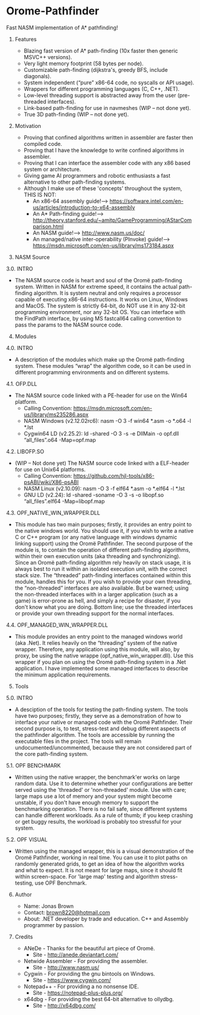 # Orome-Pathfinder
Fast NASM implementation of A* pathfinding!

1. Features
 
   - Blazing fast version of A* path-finding (10x faster then generic MSVC++ versions).
   - Very light memory footprint (58 bytes per node).
   - Customizable path-finding (dijkstra's, greedy BFS, include diagonals).
   - System independent (“pure” x86-64 code, no syscalls or API usage).
   - Wrappers for different programming languages (C, C++, .NET).
   - Low-level threading support is abstracted away from the user (pre-threaded interfaces).
   - Link-based path-finding for use in navmeshes (WIP – not done yet).
   - True 3D path-finding  (WIP – not done yet).

2. Motivation
 
   - Proving that confined algorithms written in assembler are faster then compiled code.
   - Proving that I have the knowledge to write confined algorithms in assembler.
   - Proving that I can interface the assembler code with any x86 based system or architecture.
   - Giving game AI programmers and robotic enthusiasts a fast alternative to other path-finding systems.
   - Although I make use of these 'concepts' throughout the system, THIS IS NOT:
     - An x86-64 assembly guide!--> https://software.intel.com/en-us/articles/introduction-to-x64-assembly
     - An A* Path-finding guide!--> http://theory.stanford.edu/~amitp/GameProgramming/AStarComparison.html
     - An NASM guide!--> http://www.nasm.us/doc/
     - An managed/native inter-operability (PInvoke) guide!--> https://msdn.microsoft.com/en-us/library/ms173184.aspx

3. NASM Source
 
 3.0. INTRO
   - The NASM source code is heart and soul of the Oromë path-finding system. Written in NASM for extreme speed, it contains the actual  path-finding algorithm. It is system neutral and only requires a processor capable of executing x86-64 instructions. It works on Linux, Windows and MacOS. The system is strictly 64-bit, do NOT use it in any 32-bit programming environment, nor any 32-bit OS. You can interface with the FindPath interface, by using MS fastcall64 calling convention to pass the params to the NASM source code.

4. Modules
 
 4.0. INTRO
   - A description of the modules which make up the Oromë path-finding system. These modules “wrap” the algorithm code, so it can be used in different programming environments and on different systems.

 4.1. OFP.DLL
   - The  NASM source code linked with a PE-header for use on the Win64 platform.
     - Calling Convention: https://msdn.microsoft.com/en-us/library/ms235286.aspx 
     - NASM Windows (v2.12.02rc6): nasm -O 3 -f win64 *.asm -o *.o64 -l *.lst 
     - Cygwin64 LD (v2.25.2): ld -shared -O 3 -s -e DllMain -o opf.dll “all_files”.o64 -Map=opf.map

 4.2. LIBOFP.SO
   - (WIP – Not done yet) The NASM source code linked with a ELF-header for use on Unix64 platforms. 
     - Calling Convention: https://github.com/hjl-tools/x86-psABI/wiki/X86-psABI
     - NASM Linux (v2.10.09): nasm -O 3 -f elf64 *.asm -o *.elf64 -l *.lst
     - GNU LD (v2.24): ld -shared -soname -O 3 -s -o libopf.so “all_files”.elf64 -Map=libopf.map

 4.3. OPF_NATIVE_WIN_WRAPPER.DLL 
   - This module has two main purposes; firstly, it provides an entry point to the native windows world. You should use it, if you wish to write a native C or C++ program (or any native language with windows dynamic linking support) using the Oromë Pathfinder. The second purpose of the module is, to contain the operation of different path-finding algorithms, within their own execution units (aka threading and synchronizing). Since an Oromë path-finding algorithm rely heavily on stack usage, it is always best to run it within an isolated execution unit, with the correct stack size. The “threaded” path-finding interfaces contained within this module, handles this for you. If you wish to provide your own threading, the “non-threaded” interfaces are also available. But be warned; using the non-threaded interfaces with in a larger application (such as a game) is error-prone as hell, and simply a recipe for disaster, if you don't know what you are doing. Bottom line; use the threaded interfaces or provide your own threading support for the normal interfaces.

 4.4. OPF_MANAGED_WIN_WRAPPER.DLL 
   - This module provides an entry point to the managed windows world (aka .Net). It relies heavily on the “threading” system of  the native wrapper. Therefore, any application using this module, will also, by proxy, be using the native wrappe (opf_native_win_wrapper.dll). Use this wrapper if you plan on using the Oromë path-finding system in a .Net application. I have implemented some managed interfaces to describe the minimum application requirements. 
  

5. Tools
 
 5.0. INTRO
   - A desciption of the tools for testing the path-finding system. The tools have two purposes; firstly, they serve as a demonstration of how to interface your native or managed code with the Oromë Pathfinder. Their second purpose is, to test, stress-test and debug different aspects of the pathfinder algorithm. The tools are accessible by running the executable files in the project. The tools will remain undocumented/uncommented, because they are not considered part of the core path-finding system.

 5.1. OPF BENCHMARK
   - Written using the native wrapper, the benchmark'er works on large random data. Use it to determine whether your configurations are better served using the 'threaded' or 'non-threaded' module. Use with care; large maps use a lot of memory and your system might become unstable, if you don't have enough memory to support the benchmarking operation. There is no fail safe, since different systems can handle different workloads. As a rule of thumb; if you keep crashing or get buggy results, the workload is probably too stressful for your system.

 5.2. OPF VISUAL
   - Written using the managed wrapper, this is a visual demonstration of the Oromë Pathfinder, working in real time. You can use it to plot paths on randomly generated grids, to get an idea of how the algorithm works and what to expect. It is not meant for large maps, since it should fit within screen-space. For 'large map' testing and algorithm stress-testing, use OPF Benchmark.

6. Author

   - Name: Jonas Brown
   - Contact: brown8220@hotmail.com
   - About: .NET developer by trade and education. C++ and Assembly programmer by passion. 

7. Credits
 
   - ANeDe - Thanks for the beautiful art piece of Oromë.
     - Site - http://anede.deviantart.com/
   - Netwide Assembler - For providing the assembler.
     - Site - http://www.nasm.us/
   - Cygwin - For providing the gnu bintools on Windows.
     - Site - https://www.cygwin.com/
   - Notepad++ - For providing a no nonsense IDE.
     - Site -  https://notepad-plus-plus.org/
   - x64dbg - For providing the best 64-bit alternative to ollydbg.
     - Site - http://x64dbg.com/
